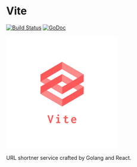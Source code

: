 # Vite

[![Build Status](https://travis-ci.com/imandaneshi/vite.svg?branch=master)](https://travis-ci.com/imandaneshi/vite)  [![GoDoc](https://godoc.org/github.com/Imandaneshi/vite?status.svg)](https://godoc.org/github.com/Imandaneshi/vite)

![Vite Logo](https://github.com/Imandaneshi/vite/raw/master/client/public/logos/logo_transparent_small.png)



URL shortner service crafted by Golang and React.
